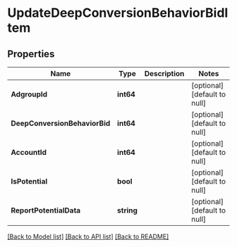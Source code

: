 # UpdateDeepConversionBehaviorBidItem

## Properties
Name | Type | Description | Notes
------------ | ------------- | ------------- | -------------
**AdgroupId** | **int64** |  | [optional] [default to null]
**DeepConversionBehaviorBid** | **int64** |  | [optional] [default to null]
**AccountId** | **int64** |  | [optional] [default to null]
**IsPotential** | **bool** |  | [optional] [default to null]
**ReportPotentialData** | **string** |  | [optional] [default to null]

[[Back to Model list]](../README.md#documentation-for-models) [[Back to API list]](../README.md#documentation-for-api-endpoints) [[Back to README]](../README.md)


